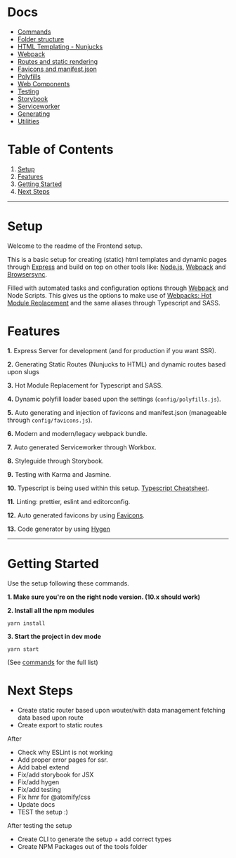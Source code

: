# Docs
- [Commands](docs/Commands.md)
- [Folder structure](docs/FolderStructure.md)
- [HTML Templating - Nunjucks](docs/Templating.md)
- [Webpack](docs/Webpack.md)
- [Routes and static rendering](docs/Routes.md)
- [Favicons and manifest.json](docs/Favicons.md)
- [Polyfills](docs/Polyfills.md)
- [Web Components](docs/WebComponents.md)
- [Testing](docs/Testing.md)
- [Storybook](docs/Storybook.md)
- [Serviceworker](docs/Serviceworker.md)
- [Generating](docs/Generating.md)
- [Utilities](docs/Utilities.md)

# Table of Contents
1.  [Setup](#setup)
2.  [Features](#features)
3.  [Getting Started](#getting-started)
3.  [Next Steps](#next-steps)
------

# Setup #
Welcome to the readme of the Frontend setup.

This is a basic setup for creating (static) html templates and dynamic pages through [Express](https://expressjs.com/) and build on top on other tools like: [Node.js](https://nodejs.org/), [Webpack](http://webpack.github.io/) and [Browsersync](http://www.browsersync.io/).

Filled with automated tasks and configuration options through [Webpack](https://webpack.js.org/) and Node Scripts. This gives us the options to make use of [Webpacks: Hot Module Replacement](https://webpack.js.org/concepts/hot-module-replacement/) and the same aliases through Typescript and SASS.

# Features #
__1.__ Express Server for development (and for production if you want SSR).

__2.__ Generating Static Routes (Nunjucks to HTML) and dynamic routes based upon slugs

__3.__ Hot Module Replacement for Typescript and SASS.

__4.__ Dynamic polyfill loader based upon the settings (`config/polyfills.js`).

__5.__ Auto generating and injection of favicons and manifest.json (manageable through `config/favicons.js`).

__6.__ Modern and modern/legacy webpack bundle.

__7.__ Auto generated Serviceworker through Workbox.

__8.__ Styleguide through Storybook.

__9.__ Testing with Karma and Jasmine.

__10.__ Typescript is being used within this setup. [Typescript Cheatsheet](https://github.com/typescript-cheatsheets/react-typescript-cheatsheet).

__11.__ Linting: prettier, eslint and editorconfig.

__12.__ Auto generated favicons by using [Favicons](https://github.com/itgalaxy/favicons).

__13.__ Code generator by using [Hygen](http://www.hygen.io/)

------

# Getting Started #
Use the setup following these commands.

__1. Make sure you're on the right node version. (10.x should work)__

__2. Install all the npm modules__

`yarn install`

__3. Start the project in dev mode__

`yarn start`

(See [commands](docs/Commands.md) for the full list)

# Next Steps #
- Create static router based upon wouter/with data management fetching data based upon route
- Create export to static routes

After
- Check why ESLint is not working
- Add proper error pages for ssr.
- Add babel extend
- Fix/add storybook for JSX
- Fix/add hygen
- Fix/add testing
- Fix hmr for @atomify/css
- Update docs
- TEST the setup :)

After testing the setup
- Create CLI to generate the setup + add correct types
- Create NPM Packages out of the tools folder